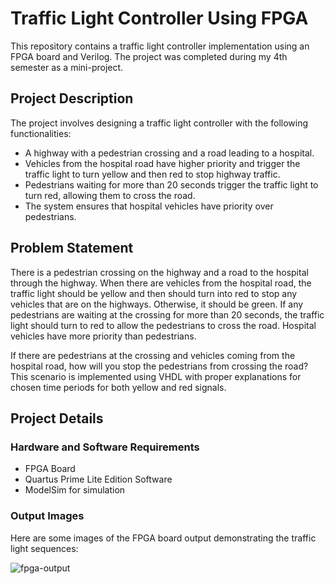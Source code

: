 # Traffic Light Controller Using FPGA

This repository contains a traffic light controller implementation using an FPGA board and Verilog. The project was completed during my 4th semester as a mini-project.

## Project Description

The project involves designing a traffic light controller with the following functionalities:

- A highway with a pedestrian crossing and a road leading to a hospital.
- Vehicles from the hospital road have higher priority and trigger the traffic light to turn yellow and then red to stop highway traffic.
- Pedestrians waiting for more than 20 seconds trigger the traffic light to turn red, allowing them to cross the road.
- The system ensures that hospital vehicles have priority over pedestrians.

## Problem Statement

There is a pedestrian crossing on the highway and a road to the hospital through the highway. When there are vehicles from the hospital road, the traffic light should be yellow and then should turn into red to stop any vehicles that are on the highways. Otherwise, it should be green. If any pedestrians are waiting at the crossing for more than 20 seconds, the traffic light should turn to red to allow the pedestrians to cross the road. Hospital vehicles have more priority than pedestrians. 

If there are pedestrians at the crossing and vehicles coming from the hospital road, how will you stop the pedestrians from crossing the road? This scenario is implemented using VHDL with proper explanations for chosen time periods for both yellow and red signals.

## Project Details

### Hardware and Software Requirements

- FPGA Board
- Quartus Prime Lite Edition Software
- ModelSim for simulation

### Output Images

Here are some images of the FPGA board output demonstrating the traffic light sequences:

![fpga-output](https://github.com/user-attachments/assets/ab56ca9b-1a75-431b-9725-b5d947e93323)


